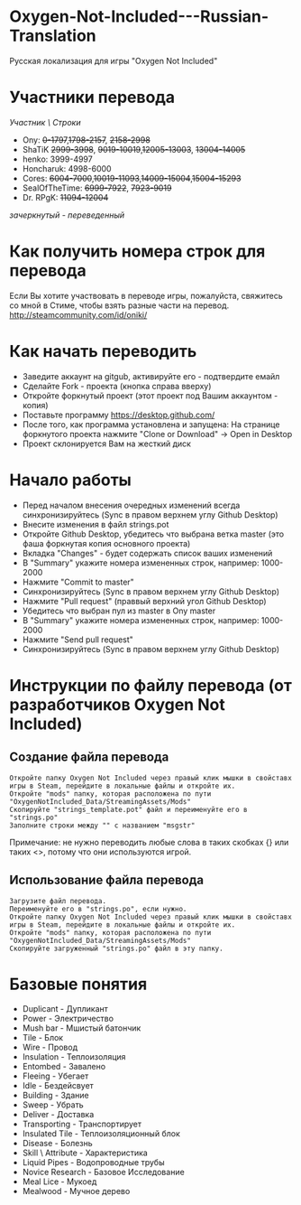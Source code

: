 # Oxygen-Not-Included---Russian-Translation

Русская локализация для игры "Oxygen Not Included"

# Участники перевода
*Участник \ Строки*
* Ony:			~~0-1797~~,~~1798-2157~~, ~~2158-2998~~
* ShaTiK		~~2999-3998~~, ~~9019-10019~~,~~12005-13003~~, ~~13004-14005~~
* henko:		3999-4997
* Honcharuk:		4998-6000
* Cores:		~~6004-7000~~,~~10019-11093~~,~~14009-15004~~,~~15004-15293~~
* SealOfTheTime:	~~6999-7922~~, ~~7923-9019~~
* Dr. RPgK:		~~11094-12004~~

*зачеркнутый - переведенный*

# Как получить номера строк для перевода
Если Вы хотите участвовать в переводе игры, пожалуйста, свяжитесь со мной в Стиме, чтобы взять разные части на перевод.
http://steamcommunity.com/id/oniki/


# Как начать переводить
* Заведите аккаунт на gitgub, активируйте его - подтвердите емайл
* Сделайте Fork - проекта (кнопка справа вверху)
* Откройте форкнутый проект (этот проект под Вашим аккаунтом - копия)
* Поставьте программу https://desktop.github.com/
* После того, как программа установлена и запущена: На странице форкнутого проекта нажмите "Clone or Download" -> Open in Desktop
* Проект склонируется Вам на жесткий диск

# Начало работы
* Перед началом внесения очередных изменений всегда синхронизируйтесь (Sync в правом верхнем углу Github Desktop)
* Внесите изменения в файл strings.pot
* Откройте Github Desktop, убедитесь что выбрана ветка master (это фаша форкнутая копия основного проекта)
* Вкладка "Changes" - будет содержать список ваших изменений
* В "Summary" укажите номера измененных строк, например: 1000-2000
* Нажмите "Commit to master"
* Синхронизируйтесь (Sync в правом верхнем углу Github Desktop)
* Нажмите "Pull request" (праввый верхний угол  Github Desktop)
* Убедитесь что выбран пул из master в Ony master
* В "Summary" укажите номера измененных строк, например: 1000-2000
* Нажмите "Send pull request"
* Синхронизируйтесь (Sync в правом верхнем углу Github Desktop)


# Инструкции по файлу перевода (от разработчиков Oxygen Not Included)

## Создание файла перевода

    Откройте папку Oxygen Not Included через правый клик мышки в свойставх игры в Steam, перейдите в локальные файлы и откройте их.
	Откройте "mods" папку, которая расположена по пути "OxygenNotIncluded_Data/StreamingAssets/Mods"
	Скопируйте "strings_template.pot" файл и переименуйте его в "strings.po"
	Заполните строки между "" с названием "msgstr"

Примечание: не нужно переводить любые слова в таких скобках {} или таких <>, потому что они используются игрой.


## Использование файла перевода

	Загрузите файл перевода.
	Переименуйте его в "strings.po", если нужно.
	Откройте папку Oxygen Not Included через правый клик мышки в свойставх игры в Steam, перейдите в локальные файлы и откройте их.
	Откройте "mods" папку, которая расположена по пути "OxygenNotIncluded_Data/StreamingAssets/Mods"
	Скопируйте загруженный "strings.po" файл в эту папку.


# Базовые понятия
* Duplicant - Дупликант
* Power - Электричество
* Mush bar - Мшистый батончик
* Tile - Блок
* Wire - Провод
* Insulation - Теплоизоляция
* Entombed - Завалено
* Fleeing - Убегает
* Idle - Бездейсвует
* Building - Здание
* Sweep - Убрать
* Deliver - Доставка
* Transporting - Транспортирует
* Insulated Tile - Теплоизоляционный блок
* Disease - Болезнь
* Skill \ Attribute - Характеристика
* Liquid Pipes - Водопроводные трубы
* Novice Research - Базовое Исследование
* Meal Lice - Мукоед
* Mealwood - Мучное дерево